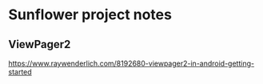 # Sunflower project notes

## ViewPager2

https://www.raywenderlich.com/8192680-viewpager2-in-android-getting-started
